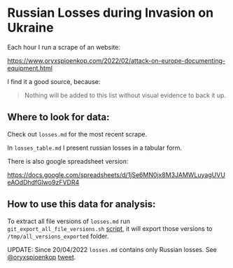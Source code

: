 # Russian Losses during Invasion on Ukraine

Each hour I run a scrape of an website:

https://www.oryxspioenkop.com/2022/02/attack-on-europe-documenting-equipment.html

I find it a good source, because:

>Nothing will be added to this list without visual evidence to back it up.

## Where to look for data:
Check out `losses.md` for the most recent scrape.

In `losses_table.md` I present russian losses in a tabular form.

There is also google spreadsheet version:

https://docs.google.com/spreadsheets/d/1jSe6MN0jx8M3JAMWLuyagUVUeAOdDhdfGlwo9zFVDR4


## How to use this data for analysis:
To extract all file versions of `losses.md` run `git_export_all_file_versions.sh` [script](https://stackoverflow.com/questions/12850030/git-getting-all-previous-version-of-a-specific-file-folder), it will export those versions to `/tmp/all_versions_exported` folder.

UPDATE: Since 20/04/2022 `losses.md` contains only Russian losses. See [@oryxspioenkop](https://twitter.com/oryxspioenkop) [tweet](https://twitter.com/oryxspioenkop/status/1516826828173975552).
